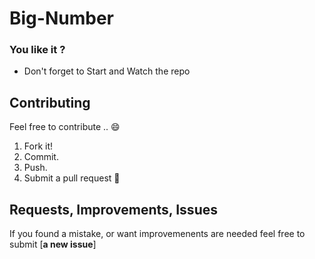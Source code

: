 # Big-Number

### You like it ?
- Don't forget to Start and Watch the repo 

## Contributing
Feel free to contribute .. :smile:

1. Fork it!
2. Commit.
3. Push.
4. Submit a pull request :slightly_smiling_face:

## Requests, Improvements, Issues

If you found a mistake, or want improvemenents are needed feel free to submit [**a new issue**]
